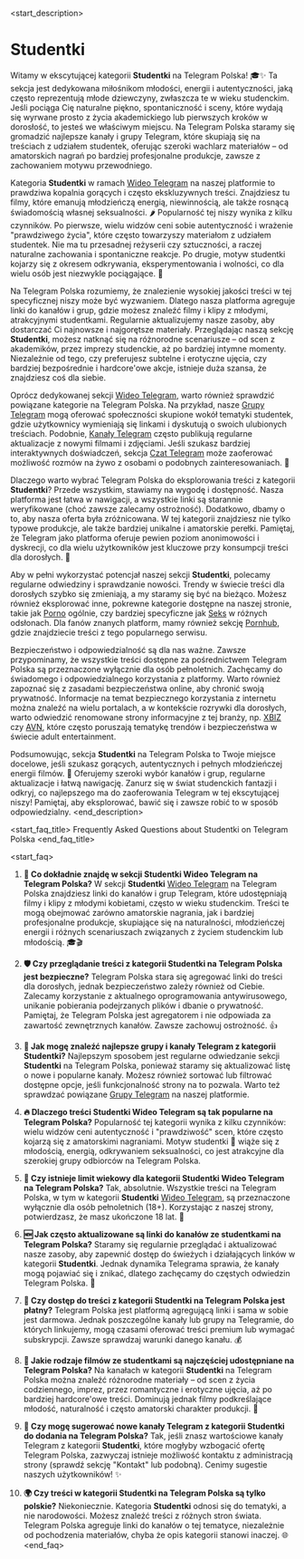 <start_description>
# Studentki

Witamy w ekscytującej kategorii **Studentki** na Telegram Polska! 🎓✨ Ta sekcja jest dedykowana miłośnikom młodości, energii i autentyczności, jaką często reprezentują młode dziewczyny, zwłaszcza te w wieku studenckim. Jeśli pociąga Cię naturalne piękno, spontaniczność i sceny, które wydają się wyrwane prosto z życia akademickiego lub pierwszych kroków w dorosłość, to jesteś we właściwym miejscu. Na Telegram Polska staramy się gromadzić najlepsze kanały i grupy Telegram, które skupiają się na treściach z udziałem studentek, oferując szeroki wachlarz materiałów – od amatorskich nagrań po bardziej profesjonalne produkcje, zawsze z zachowaniem motywu przewodniego.

Kategoria **Studentki** w ramach [Wideo Telegram](/wideo/) na naszej platformie to prawdziwa kopalnia gorących i często ekskluzywnych treści. Znajdziesz tu filmy, które emanują młodzieńczą energią, niewinnością, ale także rosnącą świadomością własnej seksualności. 🌶️ Popularność tej niszy wynika z kilku czynników. Po pierwsze, wielu widzów ceni sobie autentyczność i wrażenie "prawdziwego życia", które często towarzyszy materiałom z udziałem studentek. Nie ma tu przesadnej reżyserii czy sztuczności, a raczej naturalne zachowania i spontaniczne reakcje. Po drugie, motyw studentki kojarzy się z okresem odkrywania, eksperymentowania i wolności, co dla wielu osób jest niezwykle pociągające. 🍑

Na Telegram Polska rozumiemy, że znalezienie wysokiej jakości treści w tej specyficznej niszy może być wyzwaniem. Dlatego nasza platforma agreguje linki do kanałów i grup, gdzie możesz znaleźć filmy i klipy z młodymi, atrakcyjnymi studentkami. Regularnie aktualizujemy nasze zasoby, aby dostarczać Ci najnowsze i najgorętsze materiały. Przeglądając naszą sekcję **Studentki**, możesz natknąć się na różnorodne scenariusze – od scen z akademików, przez imprezy studenckie, aż po bardziej intymne momenty. Niezależnie od tego, czy preferujesz subtelne i erotyczne ujęcia, czy bardziej bezpośrednie i hardcore'owe akcje, istnieje duża szansa, że znajdziesz coś dla siebie.

Oprócz dedykowanej sekcji [Wideo Telegram](/wideo/), warto również sprawdzić powiązane kategorie na Telegram Polska. Na przykład, nasze [Grupy Telegram](/grupy/) mogą oferować społeczności skupione wokół tematyki studentek, gdzie użytkownicy wymieniają się linkami i dyskutują o swoich ulubionych treściach. Podobnie, [Kanały Telegram](/kanaly/) często publikują regularne aktualizacje z nowymi filmami i zdjęciami. Jeśli szukasz bardziej interaktywnych doświadczeń, sekcja [Czat Telegram](/czat/) może zaoferować możliwość rozmów na żywo z osobami o podobnych zainteresowaniach. 💬

Dlaczego warto wybrać Telegram Polska do eksplorowania treści z kategorii **Studentki**? Przede wszystkim, stawiamy na wygodę i dostępność. Nasza platforma jest łatwa w nawigacji, a wszystkie linki są starannie weryfikowane (choć zawsze zalecamy ostrożność). Dodatkowo, dbamy o to, aby nasza oferta była zróżnicowana. W tej kategorii znajdziesz nie tylko typowe produkcje, ale także bardziej unikalne i amatorskie perełki. Pamiętaj, że Telegram jako platforma oferuje pewien poziom anonimowości i dyskrecji, co dla wielu użytkowników jest kluczowe przy konsumpcji treści dla dorosłych. 🔞

Aby w pełni wykorzystać potencjał naszej sekcji **Studentki**, polecamy regularne odwiedziny i sprawdzanie nowości. Trendy w świecie treści dla dorosłych szybko się zmieniają, a my staramy się być na bieżąco. Możesz również eksplorować inne, pokrewne kategorie dostępne na naszej stronie, takie jak [Porno](/wideo/porno/) ogólnie, czy bardziej specyficzne jak [Seks](/wideo/seks/) w różnych odsłonach. Dla fanów znanych platform, mamy również sekcję [Pornhub](/wideo/pornhub/), gdzie znajdziecie treści z tego popularnego serwisu.

Bezpieczeństwo i odpowiedzialność są dla nas ważne. Zawsze przypominamy, że wszystkie treści dostępne za pośrednictwem Telegram Polska są przeznaczone wyłącznie dla osób pełnoletnich. Zachęcamy do świadomego i odpowiedzialnego korzystania z platformy. Warto również zapoznać się z zasadami bezpieczeństwa online, aby chronić swoją prywatność. Informacje na temat bezpiecznego korzystania z internetu można znaleźć na wielu portalach, a w kontekście rozrywki dla dorosłych, warto odwiedzić renomowane strony informacyjne z tej branży, np. [XBIZ](https://www.xbiz.com) czy [AVN](https://avn.com), które często poruszają tematykę trendów i bezpieczeństwa w świecie adult entertainment.

Podsumowując, sekcja **Studentki** na Telegram Polska to Twoje miejsce docelowe, jeśli szukasz gorących, autentycznych i pełnych młodzieńczej energii filmów. 🚀 Oferujemy szeroki wybór kanałów i grup, regularne aktualizacje i łatwą nawigację. Zanurz się w świat studenckich fantazji i odkryj, co najlepszego ma do zaoferowania Telegram w tej ekscytującej niszy! Pamiętaj, aby eksplorować, bawić się i zawsze robić to w sposób odpowiedzialny.
<end_description>

<start_faq_title>
Frequently Asked Questions about Studentki on Telegram Polska
<end_faq_title>

<start_faq>
1. **🤔 Co dokładnie znajdę w sekcji Studentki Wideo Telegram na Telegram Polska?**
W sekcji **Studentki** [Wideo Telegram](/wideo/) na Telegram Polska znajdziesz linki do kanałów i grup Telegram, które udostępniają filmy i klipy z młodymi kobietami, często w wieku studenckim. Treści te mogą obejmować zarówno amatorskie nagrania, jak i bardziej profesjonalne produkcje, skupiające się na naturalności, młodzieńczej energii i różnych scenariuszach związanych z życiem studenckim lub młodością. 🎓🎬

2. **🛡️ Czy przeglądanie treści z kategorii Studentki na Telegram Polska jest bezpieczne?**
Telegram Polska stara się agregować linki do treści dla dorosłych, jednak bezpieczeństwo zależy również od Ciebie. Zalecamy korzystanie z aktualnego oprogramowania antywirusowego, unikanie pobierania podejrzanych plików i dbanie o prywatność. Pamiętaj, że Telegram Polska jest agregatorem i nie odpowiada za zawartość zewnętrznych kanałów. Zawsze zachowuj ostrożność. 👍

3. **🚀 Jak mogę znaleźć najlepsze grupy i kanały Telegram z kategorii Studentki?**
Najlepszym sposobem jest regularne odwiedzanie sekcji **Studentki** na Telegram Polska, ponieważ staramy się aktualizować listę o nowe i popularne kanały. Możesz również sortować lub filtrować dostępne opcje, jeśli funkcjonalność strony na to pozwala. Warto też sprawdzać powiązane [Grupy Telegram](/grupy/) na naszej platformie.

4. **🔥 Dlaczego treści Studentki Wideo Telegram są tak popularne na Telegram Polska?**
Popularność tej kategorii wynika z kilku czynników: wielu widzów ceni autentyczność i "prawdziwość" scen, które często kojarzą się z amatorskimi nagraniami. Motyw studentki 🎒 wiąże się z młodością, energią, odkrywaniem seksualności, co jest atrakcyjne dla szerokiej grupy odbiorców na Telegram Polska.

5. **🔞 Czy istnieje limit wiekowy dla kategorii Studentki Wideo Telegram na Telegram Polska?**
Tak, absolutnie. Wszystkie treści na Telegram Polska, w tym w kategorii **Studentki** [Wideo Telegram](/wideo/), są przeznaczone wyłącznie dla osób pełnoletnich (18+). Korzystając z naszej strony, potwierdzasz, że masz ukończone 18 lat. 🛑

6. **🆕 Jak często aktualizowane są linki do kanałów ze studentkami na Telegram Polska?**
Staramy się regularnie przeglądać i aktualizować nasze zasoby, aby zapewnić dostęp do świeżych i działających linków w kategorii **Studentki**. Jednak dynamika Telegrama sprawia, że kanały mogą pojawiać się i znikać, dlatego zachęcamy do częstych odwiedzin Telegram Polska. 🔄

7. **💸 Czy dostęp do treści z kategorii Studentki na Telegram Polska jest płatny?**
Telegram Polska jest platformą agregującą linki i sama w sobie jest darmowa. Jednak poszczególne kanały lub grupy na Telegramie, do których linkujemy, mogą czasami oferować treści premium lub wymagać subskrypcji. Zawsze sprawdzaj warunki danego kanału. 💰

8. **🧐 Jakie rodzaje filmów ze studentkami są najczęściej udostępniane na Telegram Polska?**
Na kanałach w kategorii **Studentki** na Telegram Polska można znaleźć różnorodne materiały – od scen z życia codziennego, imprez, przez romantyczne i erotyczne ujęcia, aż po bardziej hardcore'owe treści. Dominują jednak filmy podkreślające młodość, naturalność i często amatorski charakter produkcji. 💖

9. **💬 Czy mogę sugerować nowe kanały Telegram z kategorii Studentki do dodania na Telegram Polska?**
Tak, jeśli znasz wartościowe kanały Telegram z kategorii **Studentki**, które mogłyby wzbogacić ofertę Telegram Polska, zazwyczaj istnieje możliwość kontaktu z administracją strony (sprawdź sekcję "Kontakt" lub podobną). Cenimy sugestie naszych użytkowników! ✨

10. **🌍 Czy treści w kategorii Studentki na Telegram Polska są tylko polskie?**
Niekoniecznie. Kategoria **Studentki** odnosi się do tematyki, a nie narodowości. Możesz znaleźć treści z różnych stron świata. Telegram Polska agreguje linki do kanałów o tej tematyce, niezależnie od pochodzenia materiałów, chyba że opis kategorii stanowi inaczej. 🌐
<end_faq>